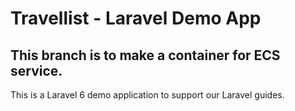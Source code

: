 # Travellist - Laravel Demo App

## This branch is to make a container for ECS service.

This is a Laravel 6 demo application to support our Laravel guides.
